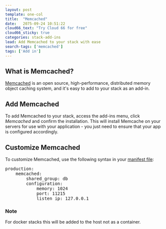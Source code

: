 ```yaml
---
layout: post
template: one-col
title:  "Memcached"
date:   2075-09-24 10:51:22
cloud66_text: "Try Cloud 66 for free"
cloud66_sticky: true
categories: stack-add-ins
lead: Add Memcached to your stack with ease
search-tags: ['memcached']
tags: ['Add in']
---
```


## What is Memcached?
[Memcached](http://memcached.org/) is an open source, high-performance, distributed memory object caching system, and it's easy to add to your stack as an add-in.

## Add Memcached
To add Memcached to your stack, access the add-ins menu, click _Memcached_ and confirm the installation. This will install Memcache on your servers for use with your application - you just need to ensure that your app is configured accordingly.

## Customize Memcached
To customize Memcached, use the following syntax in your [manifest file](/building-your-stack/getting-started-with-manifest-files):

<pre class="terminal">
production:
    memcached:
        shared&#95;group: db
        configuration:
            memory: 1024
            port: 11215
            listen&#95;ip: 127.0.0.1
</pre>

<div class="notice notice-danger">
	<h3>Note</h3>
	<p>For docker stacks this will be added to the host not as a container.</p>
</div>